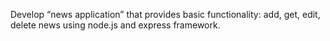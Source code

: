 Develop “news application” that provides basic functionality: add, get, edit, delete news using node.js and express framework. 